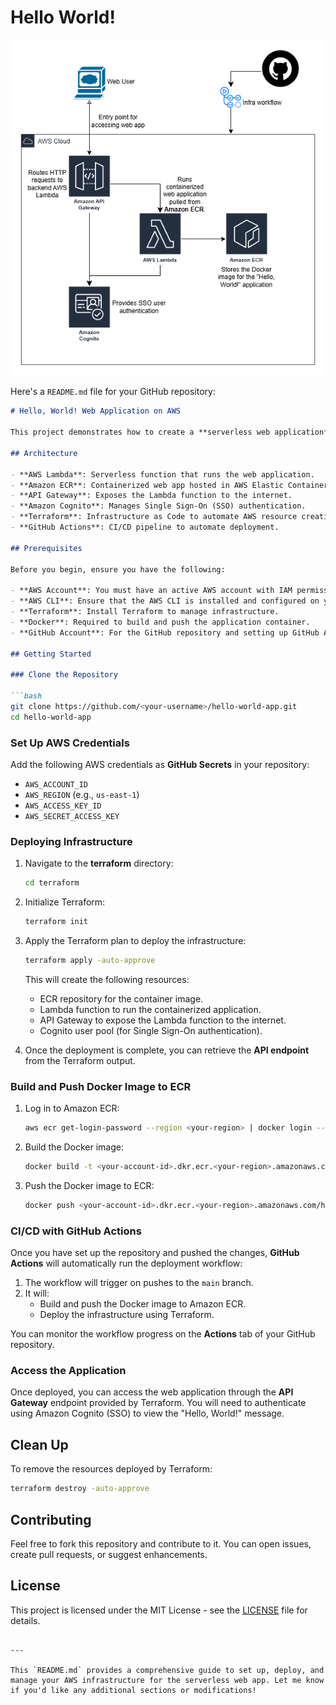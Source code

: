 # Hello World!

![Alt Text](./diagram.drawio.png)

Here's a `README.md` file for your GitHub repository:

```markdown
# Hello, World! Web Application on AWS

This project demonstrates how to create a **serverless web application** on AWS that displays "Hello, World!" using **AWS Lambda**, **ECR**, **API Gateway**, and **Cognito** for Single Sign-On (SSO) authentication. The deployment process is automated using **Terraform** and **GitHub Actions** for CI/CD.

## Architecture

- **AWS Lambda**: Serverless function that runs the web application.
- **Amazon ECR**: Containerized web app hosted in AWS Elastic Container Registry.
- **API Gateway**: Exposes the Lambda function to the internet.
- **Amazon Cognito**: Manages Single Sign-On (SSO) authentication.
- **Terraform**: Infrastructure as Code to automate AWS resource creation.
- **GitHub Actions**: CI/CD pipeline to automate deployment.

## Prerequisites

Before you begin, ensure you have the following:

- **AWS Account**: You must have an active AWS account with IAM permissions to create Lambda, API Gateway, ECR, and Cognito resources.
- **AWS CLI**: Ensure that the AWS CLI is installed and configured on your local machine.
- **Terraform**: Install Terraform to manage infrastructure.
- **Docker**: Required to build and push the application container.
- **GitHub Account**: For the GitHub repository and setting up GitHub Actions CI/CD pipeline.

## Getting Started

### Clone the Repository

```bash
git clone https://github.com/<your-username>/hello-world-app.git
cd hello-world-app
```

### Set Up AWS Credentials

Add the following AWS credentials as **GitHub Secrets** in your repository:

- `AWS_ACCOUNT_ID`
- `AWS_REGION` (e.g., `us-east-1`)
- `AWS_ACCESS_KEY_ID`
- `AWS_SECRET_ACCESS_KEY`

### Deploying Infrastructure

1. Navigate to the **terraform** directory:

   ```bash
   cd terraform
   ```

2. Initialize Terraform:

   ```bash
   terraform init
   ```

3. Apply the Terraform plan to deploy the infrastructure:

   ```bash
   terraform apply -auto-approve
   ```

   This will create the following resources:
   - ECR repository for the container image.
   - Lambda function to run the containerized application.
   - API Gateway to expose the Lambda function to the internet.
   - Cognito user pool (for Single Sign-On authentication).

4. Once the deployment is complete, you can retrieve the **API endpoint** from the Terraform output.

### Build and Push Docker Image to ECR

1. Log in to Amazon ECR:

   ```bash
   aws ecr get-login-password --region <your-region> | docker login --username AWS --password-stdin <your-account-id>.dkr.ecr.<your-region>.amazonaws.com
   ```

2. Build the Docker image:

   ```bash
   docker build -t <your-account-id>.dkr.ecr.<your-region>.amazonaws.com/hello-world-app .
   ```

3. Push the Docker image to ECR:

   ```bash
   docker push <your-account-id>.dkr.ecr.<your-region>.amazonaws.com/hello-world-app
   ```

### CI/CD with GitHub Actions

Once you have set up the repository and pushed the changes, **GitHub Actions** will automatically run the deployment workflow:

1. The workflow will trigger on pushes to the `main` branch.
2. It will:
   - Build and push the Docker image to Amazon ECR.
   - Deploy the infrastructure using Terraform.

You can monitor the workflow progress on the **Actions** tab of your GitHub repository.

### Access the Application

Once deployed, you can access the web application through the **API Gateway** endpoint provided by Terraform. You will need to authenticate using Amazon Cognito (SSO) to view the "Hello, World!" message.

## Clean Up

To remove the resources deployed by Terraform:

```bash
terraform destroy -auto-approve
```

## Contributing

Feel free to fork this repository and contribute to it. You can open issues, create pull requests, or suggest enhancements.

## License

This project is licensed under the MIT License - see the [LICENSE](LICENSE) file for details.
```

---

This `README.md` provides a comprehensive guide to set up, deploy, and manage your AWS infrastructure for the serverless web app. Let me know if you'd like any additional sections or modifications!
